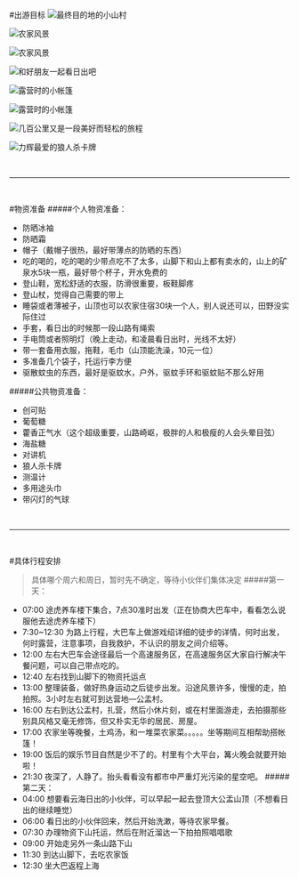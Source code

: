 #出游目标
![最终目的地的小山村](https://upload-images.jianshu.io/upload_images/1142982-fe53f80cd570a0d9.png?imageMogr2/auto-orient/strip%7CimageView2/2/w/1240)

![农家风景](https://upload-images.jianshu.io/upload_images/1142982-59b8a2afe654f400.jpeg?imageMogr2/auto-orient/strip%7CimageView2/2/w/1240)


![农家风景](https://upload-images.jianshu.io/upload_images/1142982-573d2bc234485c19.jpeg?imageMogr2/auto-orient/strip%7CimageView2/2/w/1240)


![和好朋友一起看日出吧](https://upload-images.jianshu.io/upload_images/1142982-192938dd3f413def.jpeg?imageMogr2/auto-orient/strip%7CimageView2/2/w/1240)



![露营时的小帐篷](https://upload-images.jianshu.io/upload_images/1142982-9bf99f6a662b7dca.png?imageMogr2/auto-orient/strip%7CimageView2/2/w/1240)





![露营时的小帐篷](https://upload-images.jianshu.io/upload_images/1142982-cf68f4f3b44cb139.png?imageMogr2/auto-orient/strip%7CimageView2/2/w/1240)

![几百公里又是一段美好而轻松的旅程](https://upload-images.jianshu.io/upload_images/1142982-5f8510ba64453a8f.jpeg?imageMogr2/auto-orient/strip%7CimageView2/2/w/1240)


![力辉最爱的狼人杀卡牌](https://upload-images.jianshu.io/upload_images/1142982-c6341ddefe1ed25b.jpeg?imageMogr2/auto-orient/strip%7CimageView2/2/w/1240)





<br>
<hr>
<br>



#物资准备
#####个人物资准备：
- 防晒冰袖
- 防晒霜
- 帽子（戴帽子很热，最好带薄点的防晒的东西）
- 吃的喝的，吃的喝的少带点吃不了太多，山脚下和山上都有卖水的，山上的矿泉水5块一瓶，最好带个杯子，开水免费的
- 登山鞋，宽松舒适的衣服，防滑很重要，板鞋脚疼
- 登山杖，觉得自己需要的带上
- 睡袋或者薄被子，山顶也可以农家住宿30块一个人，别人说还可以，田野没实际住过
- 手套，看日出的时候那一段山路有绳索
- 手电筒或者照明灯（晚上走动，和凌晨看日出时，光线不太好）
- 带一套备用衣服，拖鞋，毛巾（山顶能洗澡，10元一位）
- 多准备几个袋子，托运行李方便
- 驱散蚊虫的东西，最好是驱蚊水，户外，驱蚊手环和驱蚊贴不那么好用

#####公共物资准备：
- 创可贴
- 葡萄糖
- 藿香正气水（这个超级重要，山路崎岖，极胖的人和极瘦的人会头晕目弦）
- 海盐糖
- 对讲机
- 狼人杀卡牌
- 测温计
- 多用途头巾
- 带闪灯的气球

<br>
<hr>
<br>

#具体行程安排

> 具体哪个周六和周日，暂时先不确定，等待小伙伴们集体决定
#####第一天：
- 07:00 途虎养车楼下集合，7点30准时出发（正在协商大巴车中，看看怎么说服他去途虎养车楼下）
- 7:30~12:30 为路上行程，大巴车上做游戏绍详细的徒步的详情，何时出发，何时露营，注意事项，自我救护，不认识的朋友之间介绍等。
- 12:00 左右大巴车会途径最后一个高速服务区，在高速服务区大家自行解决午餐问题，可以自己带点吃的。
- 12:40 左右找到山脚下的物资托运点
- 13:00 整理装备，做好热身运动之后徒步出发。沿途风景许多，慢慢的走，拍拍照。3小时左右就可到达营地—公盂村。
- 16:00 左右到达公盂村，扎营，然后小休片刻，或在村里面游走，去拍摄那些别具风格又毫无修饰，但又朴实无华的居民、房屋。
- 17:00 农家坐等晚餐，土鸡汤，和一堆菜农家菜。。。。。坐等期间互相帮助搭帐篷！
- 19:00 饭后的娱乐节目自然是少不了的。村里有个大平台，篝火晚会就要开始啦！
- 21:30 夜深了，人静了。抬头看看没有都市中严重灯光污染的星空吧。
#####第二天：
- 04:00 想要看云海日出的小伙伴，可以早起一起去登顶大公盂山顶（不想看日出的继续睡觉）
- 06:00 看日出的小伙伴回来，然后开始洗漱，等待农家早餐。
- 07:30 办理物资下山托运，然后在附近溜达一下拍拍照唱唱歌
- 09:00 开始走另外一条山路下山
- 11:30 到达山脚下，去吃农家饭
- 12:30 坐大巴返程上海